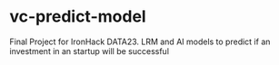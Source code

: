 # vc-predict-model
Final Project for IronHack DATA23. LRM and AI models to predict if an investment in an startup will be successful
